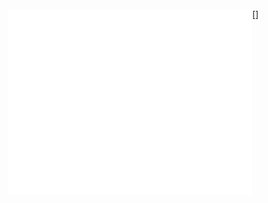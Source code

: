 [<img align="left" width="390" alt="🦑" src="https://raw.githubusercontent.com/TheMajorMayhem/TheMajorMayhem/fb36f18ca7f1c7d52f565e1960a6929366a30a77/github-metrics.svg">]
